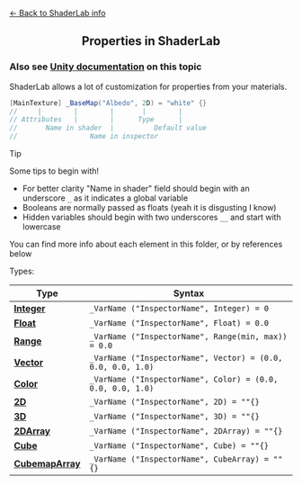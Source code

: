 [<- Back to ShaderLab info](../About.md)
<h2 align="center">Properties in ShaderLab</h2>

### Also see [Unity documentation](https://docs.unity3d.com/Manual/SL-Properties.html) on this topic
ShaderLab allows a lot of customization for properties from your materials.
```C#
[MainTexture] _BaseMap("Albedo", 2D) = "white" {}
//     |        |        |       |        |
// Attributes   |        |      Type      |
//       Name in shader  |          Default value
//                  Name in inspector
```
> [!TIP]
> Some tips to begin with!  
>
> - For better clarity "Name in shader" field should begin with an underscore ```_``` as it indicates a global variable  
> - Booleans are normally passed as floats (yeah it is disgusting I know)  
> - Hidden variables should begin with two underscores ```__``` and start with lowercase  

You can find more info about each element in this folder, or by references below

Types:

| Type | Syntax |
| --- | --- |
| [**Integer**](./Integer.md) | ```_VarName ("InspectorName", Integer) = 0``` |
| [**Float**](./Float.md) | ```_VarName ("InspectorName", Float) = 0.0``` |
| [**Range**](./Range.md) | ```_VarName ("InspectorName", Range(min, max)) = 0.0``` |
| [**Vector**](./Vector.md) | ```_VarName ("InspectorName", Vector) = (0.0, 0.0, 0.0, 1.0)``` |
| [**Color**](./Color.md) | ```_VarName ("InspectorName", Color) = (0.0, 0.0, 0.0, 1.0)``` |
| [**2D**](./Texture2D.md) |```_VarName ("InspectorName", 2D) = ""{}``` |
| [**3D**](./Texture3D.md) | ```_VarName ("InspectorName", 3D) = ""{}``` |
| [**2DArray**](./Texture2DArray.md) |```_VarName ("InspectorName", 2DArray) = ""{}``` |
| [**Cube**](./Cubemap.md) |```_VarName ("InspectorName", Cube) = ""{}``` |
| [**CubemapArray**](./CubemapArray.md) | ```_VarName ("InspectorName", CubeArray) = ""{}``` |
